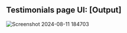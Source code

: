 ## Testimonials page UI: [Output]
![Screenshot 2024-08-11 184703](https://github.com/user-attachments/assets/9b71924c-b0f2-404e-819d-2e8f7571ba3d)

